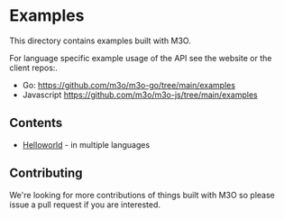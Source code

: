 # Examples

This directory contains examples built with M3O.

For language specific example usage of the API see the website or the client repos:.

- Go: https://github.com/m3o/m3o-go/tree/main/examples
- Javascript https://github.com/m3o/m3o-js/tree/main/examples

## Contents

- [Helloworld](helloworld) - in multiple languages

## Contributing

We're looking for more contributions of things built with 
M3O so please issue a pull request if you are interested.
